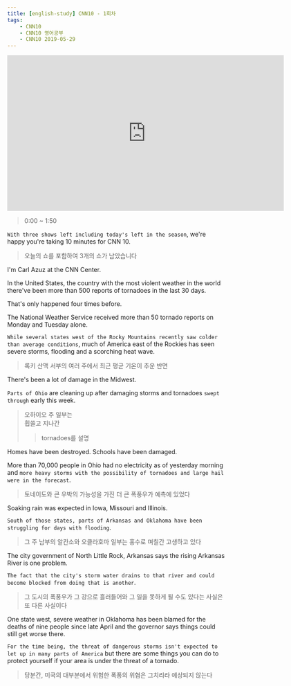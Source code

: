 ```yaml
---
title: [english-study] CNN10 - 1회차
tags:
    - CNN10
    - CNN10 영어공부
    - CNN10 2019-05-29
---
```


<iframe width="640" height="360" src="https://www.youtube.com/embed/2lgzm5SWvmE" frameborder="0" allow="accelerometer; autoplay; encrypted-media; gyroscope; picture-in-picture" allowfullscreen></iframe>

> 0:00 ~ 1:50  

`With three shows left including today's left in the season`, we're happy you're taking 10 minutes for CNN 10.  
> 오늘의 쇼를 포함하여 3개의 쇼가 남았습니다  

I'm Carl Azuz at the CNN Center.  

In the United States, the country with the most violent weather in the world there've been more than 500 reports of tornadoes in the last 30 days.  

That's only happened four times before.  

The National Weather Service received more than 50 tornado reports on Monday and Tuesday alone.  

`While several states west of the Rocky Mountains recently saw colder than average conditions`, much of America east of the Rockies has seen severe storms, flooding and a scorching heat wave.  
> 록키 산맥 서부의 여러 주에서 최근 평균 기온이 추운 반면

There's been a lot of damage in the Midwest.  

`Parts of Ohio` are cleaning up after damaging storms and tornadoes `swept through` early this week.  
> 오하이오 주 일부는  
> 휩쓸고 지나간  
>> tornadoes를 설명  

Homes have been destroyed. Schools have been damaged.  

More than 70,000 people in Ohio had no electricity as of yesterday morning and `more heavy storms with the possibility of tornadoes and large hail were in the forecast`.  
> 토네이도와 큰 우박의 가능성을 가진 더 큰 폭풍우가 예측에 있었다  

Soaking rain was expected in Iowa, Missouri and Illinois.  

`South of those states, parts of Arkansas and Oklahoma have been struggling for days with flooding`.  
> 그 주 남부의 알칸소와 오클라호마 일부는 홍수로 며칠간 고생하고 있다  

The city government of North Little Rock, Arkansas says the rising Arkansas River is one problem.

`The fact that the city's storm water drains to that river and could become blocked from doing that is another`.  
> 그 도시의 폭풍우가 그 강으로 흘러들어와 그 일을 못하게 될 수도 있다는 사실은 또 다른 사실이다  

One state west, severe weather in Oklahoma has been blamed for the deaths of nine people since late April and the governor says things could still get worse there.  

`For the time being, the threat of dangerous storms isn't expected to let up in many parts of America` but there are some things you can do to protect yourself if your area is under the threat of a tornado.  
 > 당분간, 미국의 대부분에서 위험한 폭풍의 위협은 그치리라 예상되지 않는다